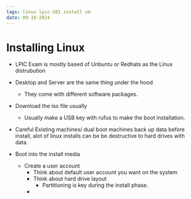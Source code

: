 ```yaml
---
tags: linux lpic-101 install vm 
date: 09-18-2024
---
```


# Installing Linux

- LPIC Exam is mostly based of Unbuntu or Redhats as the Linux distrubution
- Desktop and Server are the same thing under the hood
  - They come with different software packages.
- Download the iso file usually
  - Usually make a USB key with rufus to make the boot installation.
- Careful Existing machines/ dual boot machines back up data before install, alot of linux installs can be be destructive to hard drives with data.

- Boot into the install media
  - Create a user account
	  - Think about default user account you want on the system
	  - Think about hard drive layout
		  - Partitioning is key during the install phase.
	- 